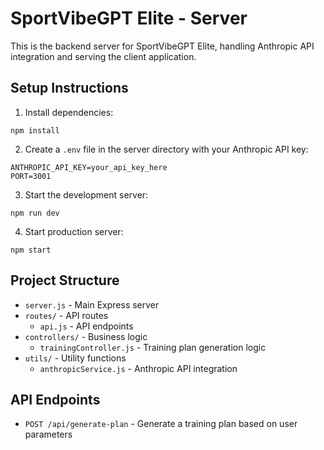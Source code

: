 # SportVibeGPT Elite - Server

This is the backend server for SportVibeGPT Elite, handling Anthropic API integration and serving the client application.

## Setup Instructions

1. Install dependencies:
```
npm install
```

2. Create a `.env` file in the server directory with your Anthropic API key:
```
ANTHROPIC_API_KEY=your_api_key_here
PORT=3001
```

3. Start the development server:
```
npm run dev
```

4. Start production server:
```
npm start
```

## Project Structure

- `server.js` - Main Express server
- `routes/` - API routes
  - `api.js` - API endpoints
- `controllers/` - Business logic
  - `trainingController.js` - Training plan generation logic
- `utils/` - Utility functions
  - `anthropicService.js` - Anthropic API integration

## API Endpoints

- `POST /api/generate-plan` - Generate a training plan based on user parameters
